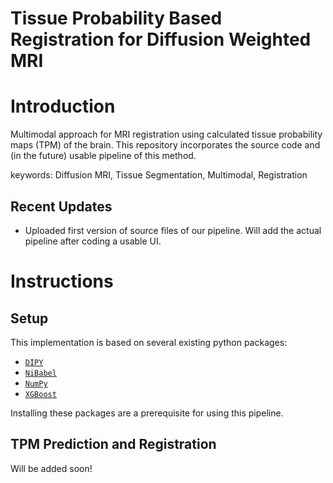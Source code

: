 # Tissue Probability Based Registration for Diffusion Weighted MRI

# Introduction
Multimodal approach for MRI registration using calculated tissue probability maps (TPM) of the brain.
This repository incorporates the source code and (in the future) usable pipeline of this method.

keywords: Diffusion MRI, Tissue Segmentation, Multimodal, Registration

## Recent Updates

 - Uploaded first version of source files of our pipeline. Will add the actual pipeline after coding a usable UI.


# Instructions

## Setup
This implementation is based on several existing python packages:
- [`DIPY`](https://dipy.org/)
- [`NiBabel`](https://nipy.org/nibabel/)
- [`NumPy`](https://numpy.org/)
- [`XGBoost`](https://xgboost.readthedocs.io/)

Installing these packages are a prerequisite for using this pipeline.

## TPM Prediction and Registration
Will be added soon!

